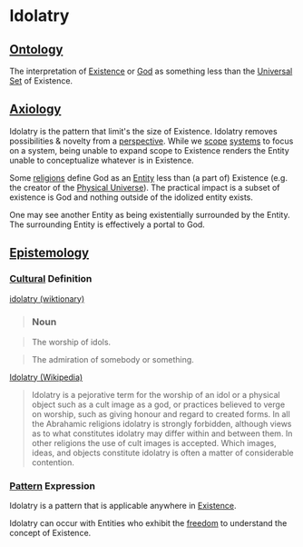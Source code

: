 # Idolatry

## [Ontology](./ontology.md)

The interpretation of [Existence](./existence) or [God](./god.md) as something less than the [Universal Set](./universal-set.md) of Existence.

## [Axiology](./axiology.md)

Idolatry is the pattern that limit's the size of Existence. Idolatry removes possibilities & novelty from a [perspective](./perspective.md). While we [scope](./scope.md) [systems](./system.md) to focus on a system, being unable to expand scope to Existence renders the Entity unable to conceptualize whatever is in Existence.

Some [religions](./religion.md) define God as an [Entity](./entity.md) less than (a part of) Existence (e.g. the creator of the [Physical Universe](./physical-system.md)). The practical impact is a subset of existence is God and nothing outside of the idolized entity exists.

One may see another Entity as being existentially surrounded by the Entity. The surrounding Entity is effectively a portal to God.

## [Epistemology](./epistemology.md)

### [Cultural](./culture.md) Definition

<a href="http://en.wiktionary.org/wiki/idolatry" target="_blank">idolatry (wiktionary)</a>

> ### Noun

> The worship of idols.

> The admiration of somebody or something.

<a href="http://en.wikipedia.org/wiki/Idolatry" target="_blank">Idolatry (Wikipedia)</a>

> Idolatry is a pejorative term for the worship of an idol or a physical object such as a cult image as a god, or practices believed to verge on worship, such as giving honour and regard to created forms. In all the Abrahamic religions idolatry is strongly forbidden, although views as to what constitutes idolatry may differ within and between them. In other religions the use of cult images is accepted. Which images, ideas, and objects constitute idolatry is often a matter of considerable contention.

### [Pattern](./pattern.md) Expression

Idolatry is a pattern that is applicable anywhere in [Existence](./existence.md).

Idolatry can occur with Entities who exhibit the [freedom](./freedom.md) to understand the concept of Existence.
